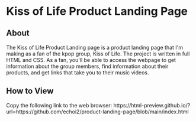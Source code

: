 <h1 style="font-size:30px;"> Kiss of Life Product Landing Page </h1>

<h2>About</h2>
<p>The Kiss of Life Product Landing page is a product landing page that I'm making as a fan of the kpop group, Kiss of Life. The project is written in full HTML and CSS. As a fan, you'll be able to access the webpage to get information about the group members, find information about their products, and get links that take you to their music videos.</p>

<h2>How to View</h2>
<p>Copy the following link to the web browser: https://html-preview.github.io/?url=https://github.com/echoi2/product-landing-page/blob/main/index.html</p>
